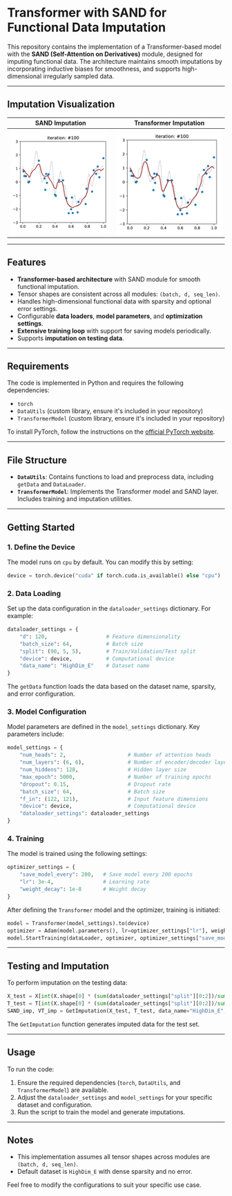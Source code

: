 # Transformer with SAND for Functional Data Imputation

This repository contains the implementation of a Transformer-based model with the **SAND (Self-Attention on Derivatives)** module, designed for imputing functional data. The architecture maintains smooth imputations by incorporating inductive biases for smoothness, and supports high-dimensional irregularly sampled data.

---

## Imputation Visualization

| **SAND Imputation**                      | **Transformer Imputation**             |
|------------------------------------------|----------------------------------------|
| ![SAND Imputation](SAND_imputation.gif)  | ![Transformer Imputation](transformer_imputation.gif) |

---

## Features

- **Transformer-based architecture** with SAND module for smooth functional imputation.
- Tensor shapes are consistent across all modules: `(batch, d, seq_len)`.
- Handles high-dimensional functional data with sparsity and optional error settings.
- Configurable **data loaders**, **model parameters**, and **optimization settings**.
- **Extensive training loop** with support for saving models periodically.
- Supports **imputation on testing data**.

---

## Requirements

The code is implemented in Python and requires the following dependencies:
- `torch`
- `DataUtils` (custom library, ensure it's included in your repository)
- `TransformerModel` (custom library, ensure it's included in your repository)

To install PyTorch, follow the instructions on the [official PyTorch website](https://pytorch.org/).

---

## File Structure

- **`DataUtils`**: Contains functions to load and preprocess data, including `getData` and `DataLoader`.
- **`TransformerModel`**: Implements the Transformer model and SAND layer. Includes training and imputation utilities.

---

## Getting Started

### **1. Define the Device**
The model runs on `cpu` by default. You can modify this by setting:
```python
device = torch.device("cuda" if torch.cuda.is_available() else "cpu")
```

### **2. Data Loading**
Set up the data configuration in the `dataloader_settings` dictionary. For example:
```python
dataloader_settings = {
    "d": 120,                   # Feature dimensionality
    "batch_size": 64,           # Batch size
    "split": (90, 5, 5),        # Train/Validation/Test split
    "device": device,           # Computational device
    "data_name": "HighDim_E"    # Dataset name
}
```
The `getData` function loads the data based on the dataset name, sparsity, and error configuration.

### **3. Model Configuration**
Model parameters are defined in the `model_settings` dictionary. Key parameters include:
```python
model_settings = {
    "num_heads": 2,                    # Number of attention heads
    "num_layers": (6, 6),              # Number of encoder/decoder layers
    "num_hiddens": 128,                # Hidden layer size
    "max_epoch": 5000,                 # Number of training epochs
    "dropout": 0.15,                   # Dropout rate
    "batch_size": 64,                  # Batch size
    "f_in": (122, 121),                # Input feature dimensions
    "device": device,                  # Computational device
    "dataloader_settings": dataloader_settings
}
```

### **4. Training**
The model is trained using the following settings:
```python
optimizer_settings = {
    "save_model_every": 200,   # Save model every 200 epochs
    "lr": 3e-4,                # Learning rate
    "weight_decay": 1e-8       # Weight decay
}
```
After defining the `Transformer` model and the optimizer, training is initiated:
```python
model = Transformer(model_settings).to(device)
optimizer = Adam(model.parameters(), lr=optimizer_settings["lr"], weight_decay=optimizer_settings["weight_decay"])
model.StartTraining(dataLoader, optimizer, optimizer_settings["save_model_every"], verbose=True)
```

---

## Testing and Imputation

To perform imputation on the testing data:
```python
X_test = X[int(X.shape[0] * (sum(dataloader_settings["split"][0:2])/sum(dataloader_settings["split"]))):]
T_test = T[int(X.shape[0] * (sum(dataloader_settings["split"][0:2])/sum(dataloader_settings["split"]))):]
SAND_imp, VT_imp = GetImputation(X_test, T_test, data_name="HighDim_E", sparsity="dense", error=False)
```
The `GetImputation` function generates imputed data for the test set.

---

## Usage

To run the code:
1. Ensure the required dependencies (`torch`, `DataUtils`, and `TransformerModel`) are available.
2. Adjust the `dataloader_settings` and `model_settings` for your specific dataset and configuration.
3. Run the script to train the model and generate imputations.

---

## Notes

- This implementation assumes all tensor shapes across modules are `(batch, d, seq_len)`.
- Default dataset is `HighDim_E` with dense sparsity and no error.

Feel free to modify the configurations to suit your specific use case.
